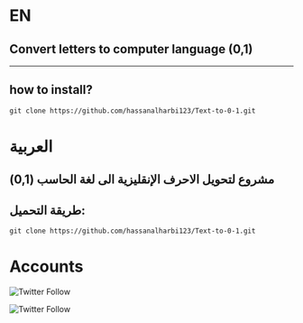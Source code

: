 # EN
## Convert letters to computer language (0,1)
---
## how to install?
```
git clone https://github.com/hassanalharbi123/Text-to-0-1.git
```
# العربية
## مشروع لتحويل الاحرف الإنقليزية الى لغة الحاسب (0,1)
## طريقة التحميل:
```
git clone https://github.com/hassanalharbi123/Text-to-0-1.git
```

# Accounts

![Twitter Follow](https://img.shields.io/twitter/follow/xAL7x?color=blue&label=AL7&logo=twitter&logoColor=blue&style=for-the-badge)

![Twitter Follow](https://img.shields.io/twitter/follow/F14Commander?color=blue&label=F14Commander&logo=twitter&logoColor=blue&style=for-the-badge)
